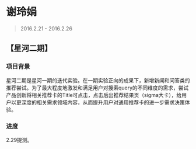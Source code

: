 # 谢玲娟

> 2016.2.21 - 2016.2.26

## 【星河二期】

### 项目背景

星河二期是星河一期的迭代实验。在一期实验正向的成果下，新增新闻和问答类的推荐尝试。为了最大程度地激发和满足用户对搜索query的不同维度的需求，尝试产品创新将相关推荐卡的Title可点击，点击后出推荐结果页（sigma大卡），给用户以更深度的相关需求领域内容，从而提升用户对通用推荐卡的进一步需求决策体验。

### 进度

2.29提测。